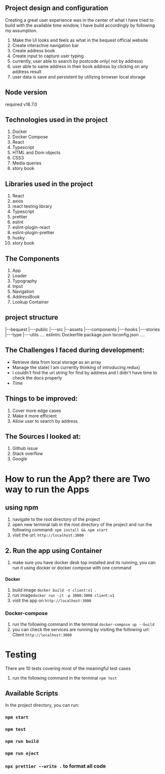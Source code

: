 ## Project design and configuration

Creating a great user experience was in the center of what I have tried to build with the available time window, I have build accordingly by following my assumption.

1. Make the UI looks and feels as what in the bequest official website
2. Create interactive navigation bar
3. Create address book
4. Create input to capture user typing
5. currently, user able to search by postcode only( not by address)
6. user able to same address in their book address by clicking on any address result
7. user data is save and persistent by utilizing browser local storage

## Node version

required v18.7.0

## Technologies used in the project

1. Docker
2. Docker Compose
3. React
4. Typescript
5. HTML and Dom objects
6. CSS3
7. Media queries
8. story book

## Libraries used in the project

1. React
2. axios
3. react testing library
4. Typescript
5. prettier
6. eslint
7. eslint-plugin-react
8. eslint-plugin-prettier
9. husky
10. story book

## The Components

1. App
2. Loader
3. Typography
4. Input
5. Navigation
6. AddressBook
7. Lookup Container

## project structure

|--bequest
    |---public
    |---src
        |--assets
        |---components
        |---hooks
        |---stories
        |---type
        |---utils
    ....
    eslintrc
    Dockerfile
    package.json
    tsconfig.json
    ....

## The Challenges I faced during development:

- Retrieve data from local storage as an array
- Manage the state( I am currently thinking of introducing redux)
- I couldn't find the url string for find by address and I didn't have time to check the docs properly
- Time

## Things to be improved:

1. Cover more edge cases
2. Make it more efficient
3. Allow user to search by address

## The Sources I looked at:

1. Github issue
2. Stack overflow
3. Google

# How to run the App? there are Two way to run the Apps
## using npm

1. navigate to the root directory of the project
2. open new terminal tab in the root directory of the project and run the following command:
   `npm install && npm start`
3. visit the url: `http://localhost:3000`

## 2. Run the app using Container

1. make sure you have docker desk top installed and its running, you can run it using docker or docker compose with one command

#### Docker

1. build image `docker build -t client:v1 .`
2. run image`docker run -it -p 3000:3000 client:v1`
3. visit the app on `http://localhost:3000`

### Docker-compose

1. run the following command in the terminal
   `docker-compose up --build`
2. you can check the services are running by visiting the following url:
   Client `http://localhost:3000`

# Testing

There are 10 tests covering most of the meaningful test cases

1. run the following command in the terminal
   `npm test`

## Available Scripts

In the project directory, you can run:

### `npm start`

### `npm test`

### `npm run build`

### `npm run eject`

### `npx prettier --write .` to format all code
